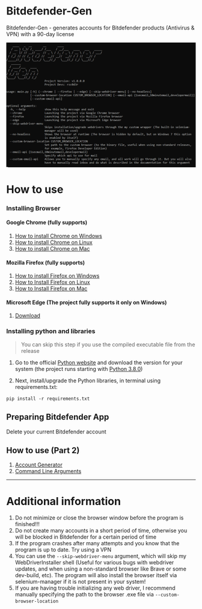 # Bitdefender-Gen
Bitdefender-Gen - generates accounts for Bitdefender products (Antivirus & VPN) with a 90-day license

![](img/project_preview.png)

# How to use
### Installing Browser
#### Google Chrome (fully supports)

1. [How to install Chrome on Windows](https://support.google.com/chrome/answer/95346?hl=en&co=GENIE.Platform%3DDesktop#zippy=%2Cwindows)
2. [How to install Chrome on Linux](https://support.google.com/chrome/answer/95346?hl=en&co=GENIE.Platform%3DDesktop#zippy=%2Clinux)
3. [How to install Chrome on Mac](https://support.google.com/chrome/answer/95346?hl=en&co=GENIE.Platform%3DDesktop#zippy=%2Clinux%2Cmac)

#### Mozilla Firefox (fully supports)
1. [How to install Firefox on Windows](https://support.mozilla.org/en-US/kb/how-install-firefox-windows)
2. [How to Install Firefox on Linux](https://support.mozilla.org/en-US/kb/install-firefox-linux)
3. [How to Install Firefox on Mac](https://support.mozilla.org/en-US/kb/how-download-and-install-firefox-mac)

#### Microsoft Edge (The project fully supports it only on Windows)
1. [Download](https://www.microsoft.com/en-us/edge/download?form=MA13L8)

### Installing python and libraries

> You can skip this step if you use the compiled executable file from the release

1. Go to the official [Python website](https://www.python.org/downloads) and download the version for your system (the project runs starting with [Python 3.8.0](https://www.python.org/downloads/release/python-380))

2. Next, install/upgrade the Python libraries, in terminal using requirements.txt:

```
pip install -r requirements.txt
```

## Preparing Bitdefender App
Delete your current Bitdefender account

## How to use (Part 2)
1. [Account Generator](wiki/AccountGenerator.md)
3. [Command Line Arguments](wiki/CommandLineArguments.md)
---

# Additional information
1. Do not minimize or close the browser window before the program is finished!!!
2. Do not create many accounts in a short period of time, otherwise you will be blocked in Bitdefender for a certain period of time
3. If the program crashes after many attempts and you know that the program is up to date. Try using a VPN
4. You can use the ``--skip-webdriver-menu`` argument, which will skip my WebDriverInstaller shell (Useful for various bugs with webdriver updates, and when using a non-standard browser like Brave or some dev-build, etc).
   The program will also install the browser itself via selenium-manager if it is not present in your system!
5. If you are having trouble initializing any web driver, I recommend manually specifying the path to the browser .exe file via ``--custom-browser-location``
